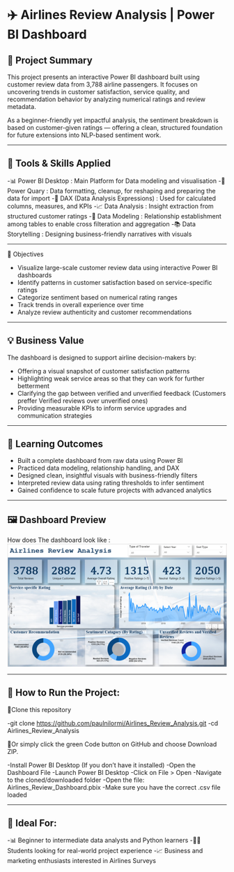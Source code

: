 # ✈️ Airlines Review Analysis | Power BI Dashboard  


## 📌 Project Summary

This project presents an interactive Power BI dashboard built using customer review data from 3,788 airline passengers. It focuses on uncovering trends in customer satisfaction, service quality, and recommendation behavior by analyzing numerical ratings and review metadata. 

As a beginner-friendly yet impactful analysis, the sentiment breakdown is based on customer-given ratings — offering a clean, structured foundation for future extensions into NLP-based sentiment work.

---

## 🧩 Tools & Skills Applied

-📊 Power BI	Desktop : Main Platform for Data modeling and visualisation
-📁 Power Quary : Data formatting, cleanup, for reshaping and preparing the data for import
-🧮 DAX (Data Analysis Expressions) :	Used for calculated columns, measures, and KPIs
-📈 Data Analysis	: Insight extraction from structured customer ratings
-🧩 Data Modeling :	Relationship establishment among tables to enable cross filteration and aggregation
-📚 Data Storytelling	: Designing business-friendly narratives with visuals

---


🎯 Objectives

- Visualize large-scale customer review data using interactive Power BI dashboards  
- Identify patterns in customer satisfaction based on service-specific ratings  
- Categorize sentiment based on numerical rating ranges  
- Track trends in overall experience over time  
- Analyze review authenticity and customer recommendations
  
---

## 💡 Business Value

The dashboard is designed to support airline decision-makers by:

- Offering a visual snapshot of customer satisfaction patterns  
- Highlighting weak service areas so that they can work for further betterment   
- Clarifying the gap between verified and unverified feedback (Customers preffer Verified reviews over unverified ones)
- Providing measurable KPIs to inform service upgrades and communication strategies  

---

## 🧠 Learning Outcomes

- Built a complete dashboard from raw data using Power BI  
- Practiced data modeling, relationship handling, and DAX  
- Designed clean, insightful visuals with business-friendly filters  
- Interpreted review data using rating thresholds to infer sentiment  
- Gained confidence to scale future projects with advanced analytics

---

## 🖼️ Dashboard Preview

How does The dashboard look like :  ![Dashboard Preview](https://github.com/paulnilormi/Airlines_Review_Analysis/blob/main/Screenshot%202025-07-30%20205236.png)

---

## 🚀 How to Run the Project:

📌Clone this repository

-git clone https://github.com/paulnilormi/Airlines_Review_Analysis.git
-cd Airlines_Review_Analysis

📌Or simply click the green Code button on GitHub and choose Download ZIP.

-Install Power BI Desktop (If you don’t have it installed)
-Open the Dashboard File
-Launch Power BI Desktop
-Click on File > Open
-Navigate to the cloned/downloaded folder
-Open the file: Airlines_Review_Dashboard.pbix
-Make sure you have the correct .csv file loaded 

---

## 🧠 Ideal For:

-📊 Beginner to intermediate data analysts and Python learners
-👩‍💻 Students looking for real-world project experience
-📈 Business and marketing enthusiasts interested in Airlines Surveys

